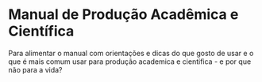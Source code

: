 # Manual de Produção Acadêmica e Científica
Para alimentar o manual com orientações e dicas do que gosto de usar e o que é mais comum usar para produção academica e cientifica - e por que não para a vida?
